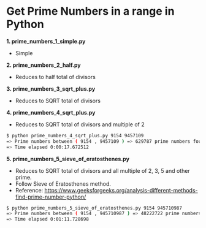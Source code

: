# Get Prime Numbers in a range in Python

__1. prime_numbers_1_simple.py__

* Simple

__2. prime_numbers_2_half.py__

* Reduces to half total of divisors

__3. prime_numbers_3_sqrt_plus.py__

* Reduces to SQRT total of divisors

__4. prime_numbers_4_sqrt_plus.py__

* Reduces to SQRT total of divisors and multiple of 2

```sh
$ python prime_numbers_4_sqrt_plus.py 9154 9457109
=> Prime numbers between ( 9154 , 9457109 ) => 629787 prime numbers found.
=> Time elapsed 0:00:17.672512
```

__5. prime_numbers_5_sieve_of_eratosthenes.py__


* Reduces to SQRT total of divisors and all multiple of 2, 3, 5 and other prime.
* Follow Sieve of Eratosthenes method.
* Reference: https://www.geeksforgeeks.org/analysis-different-methods-find-prime-number-python/

```sh
$ python prime_numbers_5_sieve_of_eratosthenes.py 9154 945710987
=> Prime numbers between ( 9154 , 945710987 ) => 48222722 prime numbers found.
=> Time elapsed 0:01:11.728698
```
